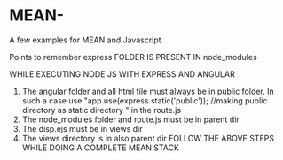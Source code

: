 # MEAN-
A few examples for MEAN and Javascript




Points to remember
express FOLDER IS PRESENT IN node_modules




WHILE EXECUTING NODE JS WITH EXPRESS AND ANGULAR
1. The angular folder and all html file must always be in public folder. In such a case use "app.use(express.static('public')); //making public directory as static directory  " in the route.js
2. The node_modules folder and route.js must be in parent dir
3. The disp.ejs must be in views dir
4. The views directory is in also parent dir
FOLLOW THE ABOVE STEPS WHILE DOING A COMPLETE MEAN STACK
